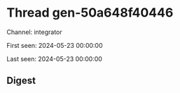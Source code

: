 # Thread gen-50a648f40446
Channel: integrator

First seen: 2024-05-23 00:00:00

Last seen: 2024-05-23 00:00:00

## Digest


